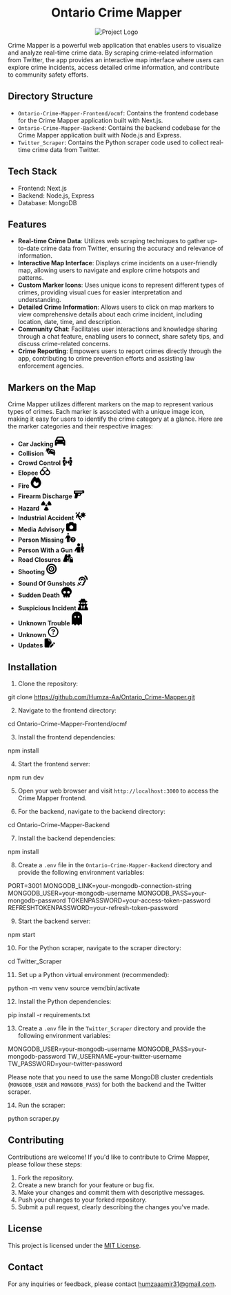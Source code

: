 <h1 align="center">Ontario Crime Mapper</h1>

<p align="center">
  <img src="path/to/project-logo.png" alt="Project Logo" width="200">
</p>

Crime Mapper is a powerful web application that enables users to visualize and analyze real-time crime data. By scraping crime-related information from Twitter, the app provides an interactive map interface where users can explore crime incidents, access detailed crime information, and contribute to community safety efforts.

## Directory Structure

- `Ontario-Crime-Mapper-Frontend/ocmf`: Contains the frontend codebase for the Crime Mapper application built with Next.js.
- `Ontario-Crime-Mapper-Backend`: Contains the backend codebase for the Crime Mapper application built with Node.js and Express.
- `Twitter_Scraper`: Contains the Python scraper code used to collect real-time crime data from Twitter.

## Tech Stack

- Frontend: Next.js
- Backend: Node.js, Express
- Database: MongoDB

## Features

- **Real-time Crime Data**: Utilizes web scraping techniques to gather up-to-date crime data from Twitter, ensuring the accuracy and relevance of information.
- **Interactive Map Interface**: Displays crime incidents on a user-friendly map, allowing users to navigate and explore crime hotspots and patterns.
- **Custom Marker Icons**: Uses unique icons to represent different types of crimes, providing visual cues for easier interpretation and understanding.
- **Detailed Crime Information**: Allows users to click on map markers to view comprehensive details about each crime incident, including location, date, time, and description.
- **Community Chat**: Facilitates user interactions and knowledge sharing through a chat feature, enabling users to connect, share safety tips, and discuss crime-related concerns.
- **Crime Reporting**: Empowers users to report crimes directly through the app, contributing to crime prevention efforts and assisting law enforcement agencies.

## Markers on the Map

Crime Mapper utilizes different markers on the map to represent various types of crimes. Each marker is associated with a unique image icon, making it easy for users to identify the crime category at a glance. Here are the marker categories and their respective images:

- **Car Jacking** <img src="/Ontario-Crime-Mapper-Frontend/ocmf/public/Icon_Images/Car_Jacking.svg" alt="Theft Icon" width="24" style="fill: white">
- **Collision** <img src="/Ontario-Crime-Mapper-Frontend/ocmf/public/Icon_Images/Collision.svg" alt="Assault Icon" width="24" style="fill: white">
- **Crowd Control** <img src="/Ontario-Crime-Mapper-Frontend/ocmf/public/Icon_Images/Crowd_Control.svg" alt="Burglary Icon" width="24" style="fill: white">
- **Elopee** <img src="/Ontario-Crime-Mapper-Frontend/ocmf/public/Icon_Images/Elopee.svg" alt="Robbery Icon" width="24" style="fill: white">
- **Fire** <img src="/Ontario-Crime-Mapper-Frontend/ocmf/public/Icon_Images/Fire.svg" alt="Vandalism Icon" width="24" style="fill: white">
- **Firearm Discharge** <img src="/Ontario-Crime-Mapper-Frontend/ocmf/public/Icon_Images/Firearm_Discharge.svg" alt="Drug-related Icon" width="24" style="fill: white">
- **Hazard** <img src="/Ontario-Crime-Mapper-Frontend/ocmf/public/Icon_Images/Hazard.svg" alt="Other Icon" width="24" style="fill: white">
- **Industrial Accident** <img src="/Ontario-Crime-Mapper-Frontend/ocmf/public/Icon_Images/Industrial_Accident.svg" alt="Other Icon" width="24" style="fill: white">
- **Media Advisory** <img src="/Ontario-Crime-Mapper-Frontend/ocmf/public/Icon_Images/Media_Advisory.svg" alt="Other Icon" width="24" style="fill: white">
- **Person Missing** <img src="/Ontario-Crime-Mapper-Frontend/ocmf/public/Icon_Images/Person_Missing.svg" alt="Other Icon" width="24" style="fill: white">
- **Person With a Gun** <img src="/Ontario-Crime-Mapper-Frontend/ocmf/public/Icon_Images/Person_With_A_Gun.svg" alt="Other Icon" width="24" style="fill: white">
- **Road Closures** <img src="/Ontario-Crime-Mapper-Frontend/ocmf/public/Icon_Images/Road_Closures.svg" alt="Other Icon" width="24" style="fill: white">
- **Shooting** <img src="/Ontario-Crime-Mapper-Frontend/ocmf/public/Icon_Images/Shooting.svg" alt="Other Icon" width="24" style="fill: white">
- **Sound Of Gunshots** <img src="/Ontario-Crime-Mapper-Frontend/ocmf/public/Icon_Images/Sound_Of_GunShot.svg" alt="Other Icon" width="24" style="fill: white">
- **Sudden Death** <img src="/Ontario-Crime-Mapper-Frontend/ocmf/public/Icon_Images/Sudden_Death.svg" alt="Other Icon" width="24" style="fill: white">
- **Suspicious Incident** <img src="/Ontario-Crime-Mapper-Frontend/ocmf/public/Icon_Images/Suspicious_Incident.svg" alt="Other Icon" width="24" style="fill: white">
- **Unknown Trouble** <img src="/Ontario-Crime-Mapper-Frontend/ocmf/public/Icon_Images/Unknown_Trouble.svg" alt="Other Icon" width="24" style="fill: white">
- **Unknown** <img src="/Ontario-Crime-Mapper-Frontend/ocmf/public/Icon_Images/Unknown.svg" alt="Other Icon" width="24" style="fill: white">
- **Updates** <img src="/Ontario-Crime-Mapper-Frontend/ocmf/public/Icon_Images/Update.svg" alt="Other Icon" width="24" style="fill: white">

## Installation

1. Clone the repository:

git clone https://github.com/Humza-Aa/Ontario_Crime-Mapper.git

2. Navigate to the frontend directory:

cd Ontario-Crime-Mapper-Frontend/ocmf

3. Install the frontend dependencies:

npm install

4. Start the frontend server:

npm run dev

5. Open your web browser and visit `http://localhost:3000` to access the Crime Mapper frontend.

6. For the backend, navigate to the backend directory:

cd Ontario-Crime-Mapper-Backend

7. Install the backend dependencies:

npm install

8. Create a `.env` file in the `Ontario-Crime-Mapper-Backend` directory and provide the following environment variables:

PORT=3001
MONGODB_LINK=your-mongodb-connection-string
MONGODB_USER=your-mongodb-username
MONGODB_PASS=your-mongodb-password
TOKENPASSWORD=your-access-token-password
REFRESHTOKENPASSWORD=your-refresh-token-password

9. Start the backend server:

npm start

10. For the Python scraper, navigate to the scraper directory:

cd Twitter_Scraper

11. Set up a Python virtual environment (recommended):

python -m venv venv
source venv/bin/activate

12. Install the Python dependencies:

pip install -r requirements.txt

13. Create a `.env` file in the `Twitter_Scraper` directory and provide the following environment variables:

MONGODB_USER=your-mongodb-username
MONGODB_PASS=your-mongodb-password
TW_USERNAME=your-twitter-username
TW_PASSWORD=your-twitter-password  

Please note that you need to use the same MongoDB cluster credentials (`MONGODB_USER` and `MONGODB_PASS`) for both the backend and the Twitter scraper.

14. Run the scraper:

python scraper.py

## Contributing

Contributions are welcome! If you'd like to contribute to Crime Mapper, please follow these steps:

1. Fork the repository.
2. Create a new branch for your feature or bug fix.
3. Make your changes and commit them with descriptive messages.
4. Push your changes to your forked repository.
5. Submit a pull request, clearly describing the changes you've made.

## License

This project is licensed under the [MIT License](LICENSE).

## Contact

For any inquiries or feedback, please contact [humzaaamir31@gmail.com](mailto:humzaaamir31@gmail.com).



